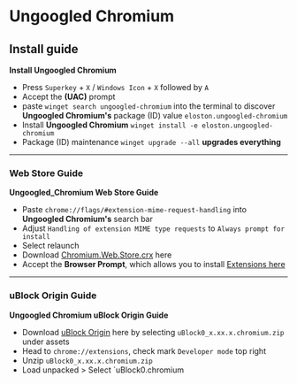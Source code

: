 # Ungoogled Chromium

## Install guide

**Install Ungoogled Chromium**

- Press `Superkey` + `X` / `Windows Icon` + `X` followed by `A`
- Accept the **(UAC)** prompt
- paste `winget search ungoogled-chromium` into the terminal to discover **Ungoogled Chromium's** package (ID) value `eloston.ungoogled-chromium`
- Install **Ungoogled Chromium** `winget install -e eloston.ungoogled-chromium`
- Package (ID) maintenance `winget upgrade --all` **upgrades everything**

***

### Web Store Guide

**Ungoogled_Chromium Web Store Guide**

- Paste `chrome://flags/#extension-mime-request-handling` into **Ungoogled Chromium's** search bar
- Adjust `Handling of extension MIME type requests` to `Always prompt for install`
- Select relaunch
- Download [Chromium.Web.Store.crx](<https://github.com/NeverDecaf/chromium-web-store/releases>) here
- Accept the **Browser Prompt**, which allows you to install [Extensions here](<https://chromewebstore.google.com/>)

***

### uBlock Origin Guide

**Ungoogled Chromium uBlock Origin Guide**
- Download [uBlock Origin](<https://github.com/gorhill/uBlock/releases>) here by selecting `uBlock0_x.xx.x.chromium.zip` under assets
- Head to `chrome://extensions`, check mark `Developer mode` top right
- Unzip `uBlock0_x.xx.x.chromium.zip`
- Load unpacked > Select `uBlock0.chromium
